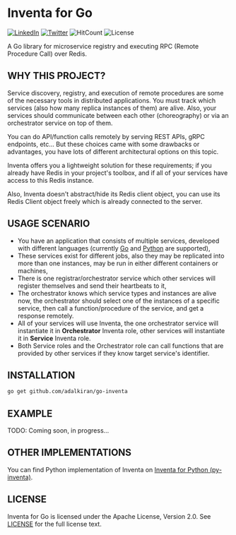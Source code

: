 # **Inventa for Go**

[![LinkedIn](https://img.shields.io/badge/LinkedIn-0077B5?style=for-the-badge&logo=linkedin&logoColor=white&style=flat-square)](https://www.linkedin.com/in/alper-dalkiran/)
[![Twitter](https://img.shields.io/badge/Twitter-1DA1F2?style=for-the-badge&logo=twitter&logoColor=white&style=flat-square)](https://twitter.com/aalperdalkiran)
![HitCount](https://hits.dwyl.com/adalkiran/go-inventa.svg?style=flat-square)
![License](https://img.shields.io/badge/License-Apache%202.0-blue.svg)

A Go library for microservice registry and executing RPC (Remote Procedure Call) over Redis.

## **WHY THIS PROJECT?**

Service discovery, registry, and execution of remote procedures are some of the necessary tools in distributed applications. You must track which services (also how many replica instances of them) are alive. Also, your services should communicate between each other (choreography) or via an orchestrator service on top of them.

You can do API/function calls remotely by serving REST APIs, gRPC endpoints, etc... But these choices came with some drawbacks or advantages, you have lots of different architectural options on this topic.

Inventa offers you a lightweight solution for these requirements; if you already have Redis in your project's toolbox, and if all of your services have access to this Redis instance.

Also, Inventa doesn't abstract/hide its Redis client object, you can use its Redis Client object freely which is already connected to the server.

## **USAGE SCENARIO**

* You have an application that consists of multiple services, developed with different languages (currently [Go](https://github.com/adalkiran/go-inventa) and [Python](https://github.com/adalkiran/py-inventa) are supported),
* These services exist for different jobs, also they may be replicated into more than one instances, may be run in either different containers or machines,
* There is one registrar/orchestrator service which other services will register themselves and send their heartbeats to it,
* The orchestrator knows which service types and instances are alive now, the orchestrator should select one of the instances of a specific service, then call a function/procedure of the service, and get a response remotely.
* All of your services will use Inventa, the one orchestrator service will instantiate it in **Orchestrator** Inventa role, other services will instantiate it in **Service** Inventa role.
* Both Service roles and the Orchestrator role can call functions that are provided by other services if they know target service's identifier.

## **INSTALLATION**

```sh
go get github.com/adalkiran/go-inventa
```

## **EXAMPLE**

TODO: Coming soon, in progress...
## **OTHER IMPLEMENTATIONS**

You can find Python implementation of Inventa on [Inventa for Python (py-inventa)](https://github.com/adalkiran/py-inventa).

## **LICENSE**

Inventa for Go is licensed under the Apache License, Version 2.0. See [LICENSE](LICENSE) for the full license text.